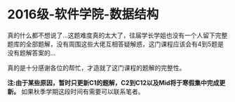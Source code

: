 # 2016级-软件学院-数据结构

真的什么都不想说了...这题难度真的太大了，往届学长学姐也没有一个人留下完整题库的全部题解，没有周围这些大佬互相答疑解惑，这门课程应该会有4到5题是没有题解答案的...

真的是十分感谢各位的帮忙，才造就了这门课程的题解的完整性。

**注:由于某些原因，暂时只更新C1的题解，C2到C12以及Mid将于寒假集中完成更新。** 如果秋季学期这段时间有需要可以联系笔者。
